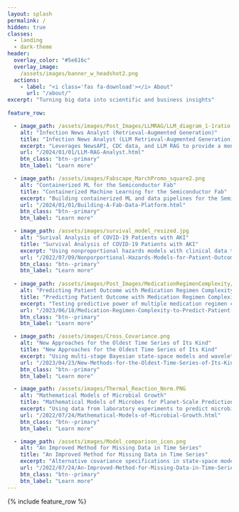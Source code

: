 ```yaml
---
layout: splash
permalink: /
hidden: true
classes: 
  - landing
  - dark-theme
header:
  overlay_color: "#5e616c"
  overlay_image: 
    /assets/images/banner_w_headshot2.png
  actions:
    - label: "<i class='fas fa-download'></i> About"
      url: "/about/"
excerpt: "Turning big data into scientific and business insights"
  
feature_row:

  - image_path: /assets/images/Post_Images/LLMRAG/LLM_diagram_1-1ratio.png
    alt: "Infection News Analyst (Retrieval-Augmented Generation)"
    title: "Infection News Analyst (LLM Retrieval-Augmented Generation)"
    excerpt: "Leverages NewsAPI, CDC data, and LLM RAG to provide a monitoring dashboard for flu and COVID infections using Langchain and OpenAI modules and APIs."
    url: "/2024/01/01/LLM-RAG-Analyst.html"
    btn_class: "btn--primary"
    btn_label: "Learn more" 

  - image_path: /assets/images/Fabscape_MarchPromo_square2.png
    alt: "Containerized ML for the Semiconductor Fab"
    title: "Containerized Machine Learning for the Semiconductor Fab"
    excerpt: "Building containerized ML and data pipelines for the Semiconductor Fab with Fabscape, Docker, GRPC and your favorite machine learning libraries."
    url: "/2024/01/01/Building-A-Fab-Data-Platform.html"
    btn_class: "btn--primary"
    btn_label: "Learn more" 

  - image_path: /assets/images/survival_model_resized.jpg
    alt: "Surival Analysis of COVID-19 Patients with AKI"
    title: "Survival Analysis of COVID-19 Patients with AKI"
    excerpt: "Using nonproportional hazards models with clinical data to predict patient outcome with acute kidney injury (AKI), and inform patient care"
    url: "/2022/07/09/Nonporportional-Hazards-Models-for-Patient-Outcomes.html"
    btn_class: "btn--primary"
    btn_label: "Learn more"
  
  - image_path: /assets/images/Post_Images/MedicationRegimenComplexity/jcm_sensitivity_specificity_mortality.png
    alt: "Predicting Patient Outcome with Medication Regimen Complexity"
    title: "Predicting Patient Outcome with Medication Regimen Complexity"
    excerpt: "Testing predictive power of multiple medication regimen complexity scoring techniques in categorical prediction models of patient outcome"
    url: "/2023/06/18/Medication-Regimen-Complexity-to-Predict-Patient-Outcome.html"
    btn_class: "btn--primary"
    btn_label: "Learn more"  

  - image_path: /assets/images/Cross_Covariance.png
    alt: "New Approaches for the Oldest Time Series of Its Kind"
    title: "New Approaches for the Oldest Time Series of Its Kind"
    excerpt: "Using multi-stage Bayesian state-space models and wavelet analysis to analyze climate patterns on the longest time series of its kind"
    url: "/2023/04/23/New-Methods-for-the-Oldest-Time-Series-of-Its-Kind.html"
    btn_class: "btn--primary"
    btn_label: "Learn more"

  - image_path: /assets/images/Thermal_Reaction_Norm.PNG
    alt: "Mathematical Models of Microbial Growth"
    title: "Mathematical Models of Microbes for Planet-Scale Predictions"
    excerpt: "Using data from laboratory experiments to predict microbial growth rates in future climate scenarios"
    url: "/2022/07/24/Mathematical-Models-of-Microbial-Growth.html"
    btn_class: "btn--primary"
    btn_label: "Learn more"    

  - image_path: /assets/images/Model_comparison_icon.png
    alt: "An Improved Method for Missing Data in Time Series"
    title: "An Improved Method for Missing Data in Time Series"
    excerpt: "Alternative covariance specifications in state-space models to improve imputation accuracy in time series"
    url: "/2022/07/24/An-Improved-Method-for-Missing-Data-in-Time-Series.html"
    btn_class: "btn--primary"
    btn_label: "Learn more" 
---
```


{% include feature_row %}